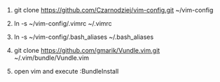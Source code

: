1) git clone https://github.com/Czarnodziej/vim-config.git ~/vim-config

2) ln -s ~/vim-config/.vimrc ~/.vimrc

3) ln -s ~/vim-config/.bash_aliases ~/.bash_aliases

3) git clone https://github.com/gmarik/Vundle.vim.git ~/.vim/bundle/Vundle.vim

4) open vim and execute :BundleInstall
